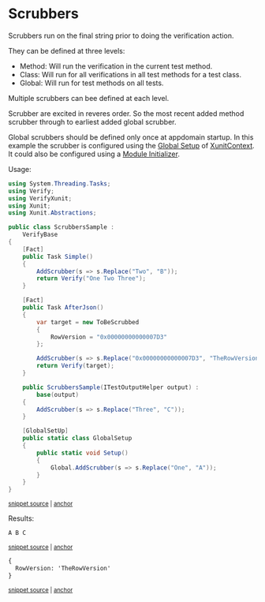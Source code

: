 <!--
GENERATED FILE - DO NOT EDIT
This file was generated by [MarkdownSnippets](https://github.com/SimonCropp/MarkdownSnippets).
Source File: /docs/mdsource/scrubbers.source.md
To change this file edit the source file and then run MarkdownSnippets.
-->

# Scrubbers

Scrubbers run on the final string prior to doing the verification action.

They can be defined at three levels:

 * Method: Will run the verification in the current test method.
 * Class: Will run for all verifications in all test methods for a test class.
 * Global: Will run for test methods on all tests.

Multiple scrubbers can bee defined at each level.

Scrubber are excited in reveres order. So the most recent added method scrubber through to earliest added global scrubber.

Global scrubbers should be defined only once at appdomain startup. In this example the scrubber is configured using the [Global Setup](https://github.com/SimonCropp/XunitContext#global-setup) of [XunitContext](https://github.com/SimonCropp/XunitContext). It could also be configured using a [Module Initializer](https://github.com/Fody/ModuleInit).

Usage:

<!-- snippet: scrubberssample.cs -->
<a id='snippet-scrubberssample.cs'/></a>
```cs
using System.Threading.Tasks;
using Verify;
using VerifyXunit;
using Xunit;
using Xunit.Abstractions;

public class ScrubbersSample :
    VerifyBase
{
    [Fact]
    public Task Simple()
    {
        AddScrubber(s => s.Replace("Two", "B"));
        return Verify("One Two Three");
    }

    [Fact]
    public Task AfterJson()
    {
        var target = new ToBeScrubbed
        {
            RowVersion = "0x00000000000007D3"
        };

        AddScrubber(s => s.Replace("0x00000000000007D3", "TheRowVersion"));
        return Verify(target);
    }

    public ScrubbersSample(ITestOutputHelper output) :
        base(output)
    {
        AddScrubber(s => s.Replace("Three", "C"));
    }

    [GlobalSetUp]
    public static class GlobalSetup
    {
        public static void Setup()
        {
            Global.AddScrubber(s => s.Replace("One", "A"));
        }
    }
}
```
<sup><a href='/src/Verify.Xunit.Tests/Scrubbers/ScrubbersSample.cs#L1-L43' title='File snippet `scrubberssample.cs` was extracted from'>snippet source</a> | <a href='#snippet-scrubberssample.cs' title='Navigate to start of snippet `scrubberssample.cs`'>anchor</a></sup>
<!-- endsnippet -->

Results:

<!-- snippet: ScrubbersSample.Simple.verified.txt -->
<a id='snippet-ScrubbersSample.Simple.verified.txt'/></a>
```txt
A B C
```
<sup><a href='/src/Verify.Xunit.Tests/Scrubbers/ScrubbersSample.Simple.verified.txt#L1-L1' title='File snippet `ScrubbersSample.Simple.verified.txt` was extracted from'>snippet source</a> | <a href='#snippet-ScrubbersSample.Simple.verified.txt' title='Navigate to start of snippet `ScrubbersSample.Simple.verified.txt`'>anchor</a></sup>
<!-- endsnippet -->

<!-- snippet: ScrubbersSample.AfterJson.verified.txt -->
<a id='snippet-ScrubbersSample.AfterJson.verified.txt'/></a>
```txt
{
  RowVersion: 'TheRowVersion'
}
```
<sup><a href='/src/Verify.Xunit.Tests/Scrubbers/ScrubbersSample.AfterJson.verified.txt#L1-L3' title='File snippet `ScrubbersSample.AfterJson.verified.txt` was extracted from'>snippet source</a> | <a href='#snippet-ScrubbersSample.AfterJson.verified.txt' title='Navigate to start of snippet `ScrubbersSample.AfterJson.verified.txt`'>anchor</a></sup>
<!-- endsnippet -->

